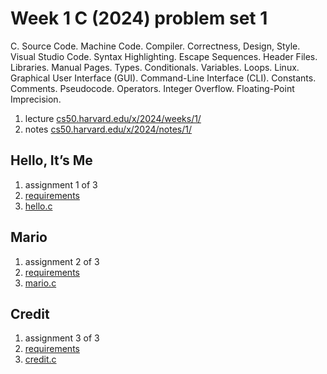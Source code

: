 # Week 1 C (2024) problem set 1

C. Source Code. Machine Code. Compiler. Correctness, Design, Style. Visual Studio Code. Syntax Highlighting. Escape Sequences. Header Files. Libraries. Manual Pages. Types. Conditionals. Variables. Loops. Linux. Graphical User Interface (GUI). Command-Line Interface (CLI). Constants. Comments. Pseudocode. Operators. Integer Overflow. Floating-Point Imprecision.

1. lecture [cs50.harvard.edu/x/2024/weeks/1/](https://cs50.harvard.edu/x/2024/weeks/1/)
2. notes [cs50.harvard.edu/x/2024/notes/1/](https://cs50.harvard.edu/x/2024/notes/1/)

## Hello, It’s Me

1. assignment 1 of 3
2. [requirements](https://cs50.harvard.edu/x/2024/psets/1/me/)
3. [hello.c](./hello.c)

## Mario

1. assignment 2 of 3
2. [requirements](https://cs50.harvard.edu/x/2024/psets/1/mario/more/#mario)
3. [mario.c](./mario.c)

## Credit

1. assignment 3 of 3
2. [requirements](https://cs50.harvard.edu/x/2024/psets/1/credit/)
3. [credit.c](./credit.c)
